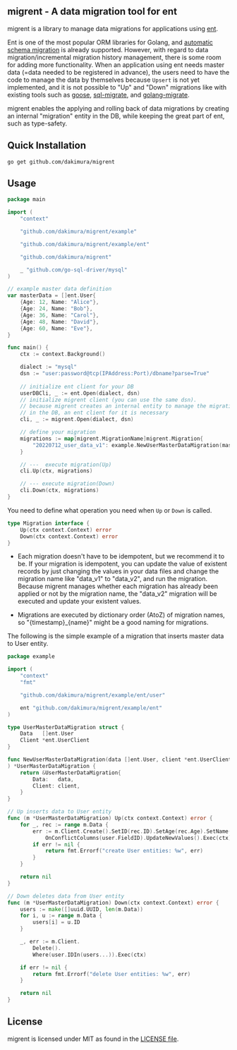 ## migrent - A data migration tool for ent

migrent is a library to manage data migrations for applications using [ent](https://github.com/ent/ent).

Ent is one of the most popular ORM libraries for Golang, and [automatic schema migration](https://entgo.io/docs/migrate) is already supported.
However, with regard to data migration/incremental migration history management, there is some room for adding more functionality.
When an application using ent needs master data (=data needed to be registered in advance), the users need to have the code to manage the data by themselves because `Upsert` is not yet implemented, 
and it is not possible to "Up" and "Down" migrations like with
existing tools such as [goose](https://github.com/pressly/goose), [sql-migrate](https://github.com/rubenv/sql-migrate),
and [golang-migrate](https://github.com/golang-migrate/migrate).

migrent enables the applying and rolling back of data migrations by creating an internal "migration" entity in the DB, while
keeping the great part of ent, such as type-safety.

## Quick Installation

```console
go get github.com/dakimura/migrent
```

## Usage

```go
package main

import (
	"context"

	"github.com/dakimura/migrent/example"

	"github.com/dakimura/migrent/example/ent"

	"github.com/dakimura/migrent"

	_ "github.com/go-sql-driver/mysql"
)

// example master data definition 
var masterData = []ent.User{
	{Age: 12, Name: "Alice"},
	{Age: 24, Name: "Bob"},
	{Age: 36, Name: "Carol"},
	{Age: 48, Name: "David"},
	{Age: 60, Name: "Eve"},
}

func main() {
	ctx := context.Background()

	dialect := "mysql"
	dsn := "user:password@tcp(IPAddress:Port)/dbname?parse=True"
	
	// initialize ent client for your DB
	userDBCli, _ := ent.Open(dialect, dsn)
	// initialize migrent client (you can use the same dsn).
	// because migrent creates an internal entity to manage the migration history
	// in the DB, an ent client for it is necessary
	cli, _ := migrent.Open(dialect, dsn)

	// define your migration
	migrations := map[migrent.MigrationName]migrent.Migration{
		"20220712_user_data_v1": example.NewUserMasterDataMigration(masterData, userDBCli.User),
	}

	// ---  execute migration(Up)
	cli.Up(ctx, migrations)

	// --- execute migration(Down)
	cli.Down(ctx, migrations)
}

```

You need to define what operation you need when `Up` or `Down` is called.

```go
type Migration interface {
	Up(ctx context.Context) error
	Down(ctx context.Context) error
}
```

- Each migration doesn't have to be idempotent, but we recommend it to be.
  If your migration is idempotent, you can update the value of existent records
  by just changing the values in your data files and change the migration name like "data_v1" to "data_v2",
  and run the migration.
  Because migrent manages whether each migration has already been applied or not by the migration name,
  the "data_v2" migration will be executed and update your existent values.

- Migrations are executed by dictionary order (AtoZ) of migration names, so "{timestamp}_{name}" might be a good naming
  for migrations.

The following is the simple example of a migration that inserts master data to User entity.

```go
package example

import (
	"context"
	"fmt"

	"github.com/dakimura/migrent/example/ent/user"

	ent "github.com/dakimura/migrent/example/ent"
)

type UserMasterDataMigration struct {
	Data   []ent.User
	Client *ent.UserClient
}

func NewUserMasterDataMigration(data []ent.User, client *ent.UserClient,
) *UserMasterDataMigration {
	return &UserMasterDataMigration{
		Data:   data,
		Client: client,
	}
}

// Up inserts data to User entity
func (m *UserMasterDataMigration) Up(ctx context.Context) error {
	for _, rec := range m.Data {
		err := m.Client.Create().SetID(rec.ID).SetAge(rec.Age).SetName(rec.Name).
			OnConflictColumns(user.FieldID).UpdateNewValues().Exec(ctx)
		if err != nil {
			return fmt.Errorf("create User entities: %w", err)
		}
	}

	return nil
}

// Down deletes data from User entity
func (m *UserMasterDataMigration) Down(ctx context.Context) error {
	users := make([]uuid.UUID, len(m.Data))
	for i, u := range m.Data {
		users[i] = u.ID
	}

	_, err := m.Client.
		Delete().
		Where(user.IDIn(users...)).Exec(ctx)

	if err != nil {
		return fmt.Errorf("delete User entities: %w", err)
	}

	return nil
}
```

## License

migrent is licensed under MIT as found in the [LICENSE file](LICENSE).
